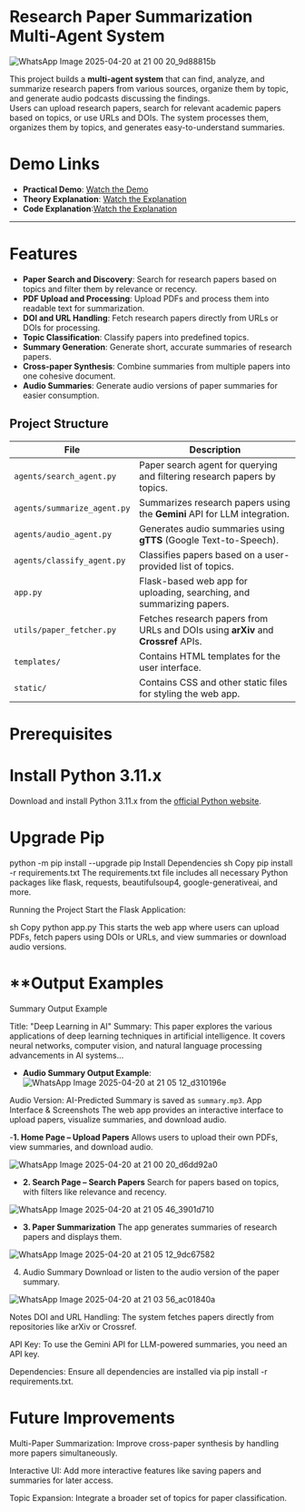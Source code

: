 # Research Paper Summarization Multi-Agent System
![WhatsApp Image 2025-04-20 at 21 00 20_9d88815b](https://github.com/user-attachments/assets/f2122180-e949-4abf-afb8-84d7f5999492)

This project builds a **multi-agent system** that can find, analyze, and summarize research papers from various sources, organize them by topic, and generate audio podcasts discussing the findings.  
Users can upload research papers, search for relevant academic papers based on topics, or use URLs and DOIs. The system processes them, organizes them by topics, and generates easy-to-understand summaries.
# Demo Links

- **Practical Demo**: [Watch the Demo](https://youtu.be/9sMl821pJMI) 
- **Theory Explanation**: [Watch the Explanation](https://youtu.be/I4u3cVgUfpo)
- **Code Explanation**:[Watch the Explanation](https://youtu.be/i3uPd2IQrUg)
---
# Features

- **Paper Search and Discovery**: Search for research papers based on topics and filter them by relevance or recency.
- **PDF Upload and Processing**: Upload PDFs and process them into readable text for summarization.
- **DOI and URL Handling**: Fetch research papers directly from URLs or DOIs for processing.
- **Topic Classification**: Classify papers into predefined topics.
- **Summary Generation**: Generate short, accurate summaries of research papers.
- **Cross-paper Synthesis**: Combine summaries from multiple papers into one cohesive document.
- **Audio Summaries**: Generate audio versions of paper summaries for easier consumption.

## Project Structure

| File                      | Description                                                                                              |
| ------------------------- | -------------------------------------------------------------------------------------------------------- |
| `agents/search_agent.py`   | Paper search agent for querying and filtering research papers by topics.                                  |
| `agents/summarize_agent.py`| Summarizes research papers using the **Gemini** API for LLM integration.                                  |
| `agents/audio_agent.py`    | Generates audio summaries using **gTTS** (Google Text-to-Speech).                                        |
| `agents/classify_agent.py` | Classifies papers based on a user-provided list of topics.                                               |
| `app.py`                  | Flask-based web app for uploading, searching, and summarizing papers.                                    |
| `utils/paper_fetcher.py`   | Fetches research papers from URLs and DOIs using **arXiv** and **Crossref** APIs.                         |
| `templates/`               | Contains HTML templates for the user interface.                                                           |
| `static/`                  | Contains CSS and other static files for styling the web app.                                             |

# Prerequisites

# Install Python 3.11.x

Download and install Python 3.11.x from the [official Python website](https://www.python.org/downloads/).

# Upgrade Pip

python -m pip install --upgrade pip
Install Dependencies
sh
Copy
pip install -r requirements.txt
The requirements.txt file includes all necessary Python packages like flask, requests, beautifulsoup4, google-generativeai, and more.

Running the Project
Start the Flask Application:

sh
Copy
python app.py
This starts the web app where users can upload PDFs, fetch papers using DOIs or URLs, and view summaries or download audio versions.



# **Output Examples
Summary Output Example

Title: "Deep Learning in AI"
Summary: This paper explores the various applications of deep learning techniques in artificial intelligence. It covers neural networks, computer vision, and natural language processing advancements in AI systems...
- **Audio Summary Output Example**:
![WhatsApp Image 2025-04-20 at 21 05 12_d310196e](https://github.com/user-attachments/assets/4bf636ee-eafd-41fa-871e-165d384fb8bd)

Audio Version: AI-Predicted Summary is saved as `summary.mp3`.
App Interface & Screenshots
The web app provides an interactive interface to upload papers, visualize summaries, and download audio.

-**1. Home Page – Upload Papers**
Allows users to upload their own PDFs, view summaries, and download audio.

![WhatsApp Image 2025-04-20 at 21 00 20_d6dd92a0](https://github.com/user-attachments/assets/ff4c76c3-5249-4796-a5d6-307eaa779092)


- **2. Search Page – Search Papers**
Search for papers based on topics, with filters like relevance and recency.

![WhatsApp Image 2025-04-20 at 21 05 46_3901d710](https://github.com/user-attachments/assets/40ff24ea-6213-4376-bd9b-8a6026015a22)


- **3. Paper Summarization**
The app generates summaries of research papers and displays them.

![WhatsApp Image 2025-04-20 at 21 05 12_9dc67582](https://github.com/user-attachments/assets/0746928d-68c5-4a57-9daa-3ae4b30d2d4e)


4. Audio Summary
Download or listen to the audio version of the paper summary.

![WhatsApp Image 2025-04-20 at 21 03 56_ac01840a](https://github.com/user-attachments/assets/c6b7c28f-caa7-4774-b758-c56e4c4bd618)

Notes
DOI and URL Handling: The system fetches papers directly from repositories like arXiv or Crossref.

API Key: To use the Gemini API for LLM-powered summaries, you need an API key.

Dependencies: Ensure all dependencies are installed via pip install -r requirements.txt.

# Future Improvements
Multi-Paper Summarization: Improve cross-paper synthesis by handling more papers simultaneously.

Interactive UI: Add more interactive features like saving papers and summaries for later access.

Topic Expansion: Integrate a broader set of topics for paper classification.
